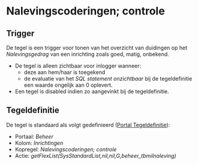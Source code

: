 # Nalevingscoderingen; controle

## Trigger

De tegel is een trigger voor tonen van het overzicht van duidingen op het *Nalevingsgedrag* van een inrichting zoals goed, matig, onbekend.

- De tegel is alleen zichtbaar voor inlogger wanneer:
  - deze aan hem/haar is toegekend
  - de evaluatie van het *SQL statement onzichtbaar* bij de tegeldefinitie een waarde ongelijk aan 0 oplevert.
- Een tegel is disabled indien zo aangevinkt bij de tegeldefinitie.

## Tegeldefinitie

De tegel is standaard als volgt gedefinieerd ([Portal Tegeldefinitie](../../../../instellen_inrichten/portaldefinitie/portal_tegel.md)):

- Portaal: *Beheer*
- Kolom: *Inrichtingen*
- Kopregel: *Nalevingscoderingen; controle*
- Actie: *getFlexList(SysStandardList,nil,nil,G,beheer_tbmilnaleving)*
